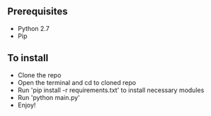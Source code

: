 ## Prerequisites
 - Python 2.7
 - Pip

## To install

 - Clone the repo
 - Open the terminal and cd to cloned repo
 - Run 'pip install -r requirements.txt' to install necessary modules
 - Run 'python main.py'
 - Enjoy!
